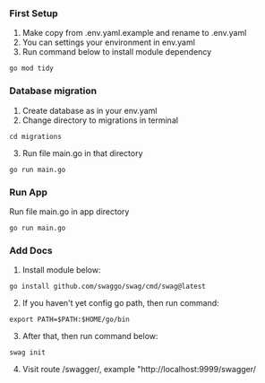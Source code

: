 ### First Setup
1. Make copy from .env.yaml.example and rename to .env.yaml
1. You can settings your environment in env.yaml  
3. Run command below to install module dependency
```
go mod tidy
```

### Database migration
1. Create database as in your env.yaml
2. Change directory to migrations in terminal
```
cd migrations
```
3. Run file main.go in that directory
```
go run main.go
```

### Run App
Run file main.go in app directory  
```
go run main.go
```

### Add Docs
1. Install module below:
```
go install github.com/swaggo/swag/cmd/swag@latest
```
2. If you haven't yet config go path, then run command:
```
export PATH=$PATH:$HOME/go/bin
```
3. After that, then run command below:  
```
swag init
```
4. Visit route /swagger/, example "http://localhost:9999/swagger/
